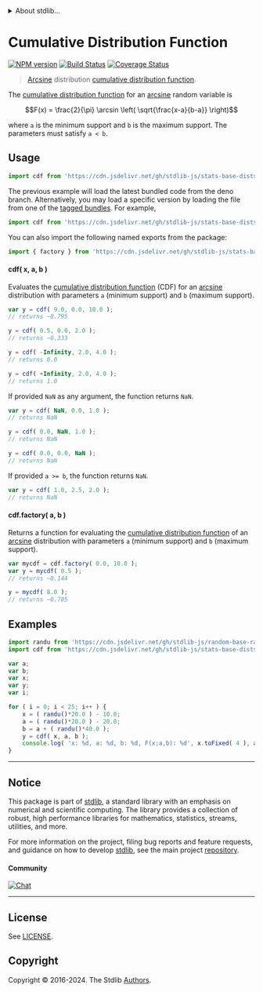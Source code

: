 <!--

@license Apache-2.0

Copyright (c) 2018 The Stdlib Authors.

Licensed under the Apache License, Version 2.0 (the "License");
you may not use this file except in compliance with the License.
You may obtain a copy of the License at

   http://www.apache.org/licenses/LICENSE-2.0

Unless required by applicable law or agreed to in writing, software
distributed under the License is distributed on an "AS IS" BASIS,
WITHOUT WARRANTIES OR CONDITIONS OF ANY KIND, either express or implied.
See the License for the specific language governing permissions and
limitations under the License.

-->


<details>
  <summary>
    About stdlib...
  </summary>
  <p>We believe in a future in which the web is a preferred environment for numerical computation. To help realize this future, we've built stdlib. stdlib is a standard library, with an emphasis on numerical and scientific computation, written in JavaScript (and C) for execution in browsers and in Node.js.</p>
  <p>The library is fully decomposable, being architected in such a way that you can swap out and mix and match APIs and functionality to cater to your exact preferences and use cases.</p>
  <p>When you use stdlib, you can be absolutely certain that you are using the most thorough, rigorous, well-written, studied, documented, tested, measured, and high-quality code out there.</p>
  <p>To join us in bringing numerical computing to the web, get started by checking us out on <a href="https://github.com/stdlib-js/stdlib">GitHub</a>, and please consider <a href="https://opencollective.com/stdlib">financially supporting stdlib</a>. We greatly appreciate your continued support!</p>
</details>

# Cumulative Distribution Function

[![NPM version][npm-image]][npm-url] [![Build Status][test-image]][test-url] [![Coverage Status][coverage-image]][coverage-url] <!-- [![dependencies][dependencies-image]][dependencies-url] -->

> [Arcsine][arcsine-distribution] distribution [cumulative distribution function][cdf].

<section class="intro">

The [cumulative distribution function][cdf] for an [arcsine][arcsine-distribution] random variable is

<!-- <equation class="equation" label="eq:arcsine_cdf" align="center" raw="F(x) = \frac{2}{\pi} \arcsin \left( \sqrt{\frac{x-a}{b-a}} \right)" alt="Cumulative distribution function for an arcsine distribution."> -->

```math
F(x) = \frac{2}{\pi} \arcsin \left( \sqrt{\frac{x-a}{b-a}} \right)
```

<!-- <div class="equation" align="center" data-raw-text="F(x) = \frac{2}{\pi} \arcsin \left( \sqrt{\frac{x-a}{b-a}} \right)" data-equation="eq:arcsine_cdf">
    <img src="https://cdn.jsdelivr.net/gh/stdlib-js/stdlib@51534079fef45e990850102147e8945fb023d1d0/lib/node_modules/@stdlib/stats/base/dists/arcsine/cdf/docs/img/equation_arcsine_cdf.svg" alt="Cumulative distribution function for an arcsine distribution.">
    <br>
</div> -->

<!-- </equation> -->

where `a` is the minimum support and `b` is the maximum support. The parameters must satisfy `a < b`.

</section>

<!-- /.intro -->



<section class="usage">

## Usage

```javascript
import cdf from 'https://cdn.jsdelivr.net/gh/stdlib-js/stats-base-dists-arcsine-cdf@deno/mod.js';
```
The previous example will load the latest bundled code from the deno branch. Alternatively, you may load a specific version by loading the file from one of the [tagged bundles](https://github.com/stdlib-js/stats-base-dists-arcsine-cdf/tags). For example,

```javascript
import cdf from 'https://cdn.jsdelivr.net/gh/stdlib-js/stats-base-dists-arcsine-cdf@v0.2.0-deno/mod.js';
```

You can also import the following named exports from the package:

```javascript
import { factory } from 'https://cdn.jsdelivr.net/gh/stdlib-js/stats-base-dists-arcsine-cdf@deno/mod.js';
```

#### cdf( x, a, b )

Evaluates the [cumulative distribution function][cdf] (CDF) for an [arcsine][arcsine-distribution] distribution with parameters `a` (minimum support) and `b` (maximum support).

```javascript
var y = cdf( 9.0, 0.0, 10.0 );
// returns ~0.795

y = cdf( 0.5, 0.0, 2.0 );
// returns ~0.333

y = cdf( -Infinity, 2.0, 4.0 );
// returns 0.0

y = cdf( +Infinity, 2.0, 4.0 );
// returns 1.0
```

If provided `NaN` as any argument, the function returns `NaN`.

```javascript
var y = cdf( NaN, 0.0, 1.0 );
// returns NaN

y = cdf( 0.0, NaN, 1.0 );
// returns NaN

y = cdf( 0.0, 0.0, NaN );
// returns NaN
```

If provided `a >= b`, the function returns `NaN`.

```javascript
var y = cdf( 1.0, 2.5, 2.0 );
// returns NaN
```

#### cdf.factory( a, b )

Returns a function for evaluating the [cumulative distribution function][cdf] of an [arcsine][arcsine-distribution] distribution with parameters `a` (minimum support) and `b` (maximum support).

```javascript
var mycdf = cdf.factory( 0.0, 10.0 );
var y = mycdf( 0.5 );
// returns ~0.144

y = mycdf( 8.0 );
// returns ~0.705
```

</section>

<!-- /.usage -->

<section class="examples">

## Examples

<!-- eslint no-undef: "error" -->

```javascript
import randu from 'https://cdn.jsdelivr.net/gh/stdlib-js/random-base-randu@deno/mod.js';
import cdf from 'https://cdn.jsdelivr.net/gh/stdlib-js/stats-base-dists-arcsine-cdf@deno/mod.js';

var a;
var b;
var x;
var y;
var i;

for ( i = 0; i < 25; i++ ) {
    x = ( randu()*20.0 ) - 10.0;
    a = ( randu()*20.0 ) - 20.0;
    b = a + ( randu()*40.0 );
    y = cdf( x, a, b );
    console.log( 'x: %d, a: %d, b: %d, F(x;a,b): %d', x.toFixed( 4 ), a.toFixed( 4 ), b.toFixed( 4 ), y.toFixed( 4 ) );
}
```

</section>

<!-- /.examples -->

<!-- Section for related `stdlib` packages. Do not manually edit this section, as it is automatically populated. -->

<section class="related">

</section>

<!-- /.related -->

<!-- Section for all links. Make sure to keep an empty line after the `section` element and another before the `/section` close. -->


<section class="main-repo" >

* * *

## Notice

This package is part of [stdlib][stdlib], a standard library with an emphasis on numerical and scientific computing. The library provides a collection of robust, high performance libraries for mathematics, statistics, streams, utilities, and more.

For more information on the project, filing bug reports and feature requests, and guidance on how to develop [stdlib][stdlib], see the main project [repository][stdlib].

#### Community

[![Chat][chat-image]][chat-url]

---

## License

See [LICENSE][stdlib-license].


## Copyright

Copyright &copy; 2016-2024. The Stdlib [Authors][stdlib-authors].

</section>

<!-- /.stdlib -->

<!-- Section for all links. Make sure to keep an empty line after the `section` element and another before the `/section` close. -->

<section class="links">

[npm-image]: http://img.shields.io/npm/v/@stdlib/stats-base-dists-arcsine-cdf.svg
[npm-url]: https://npmjs.org/package/@stdlib/stats-base-dists-arcsine-cdf

[test-image]: https://github.com/stdlib-js/stats-base-dists-arcsine-cdf/actions/workflows/test.yml/badge.svg?branch=v0.2.0
[test-url]: https://github.com/stdlib-js/stats-base-dists-arcsine-cdf/actions/workflows/test.yml?query=branch:v0.2.0

[coverage-image]: https://img.shields.io/codecov/c/github/stdlib-js/stats-base-dists-arcsine-cdf/main.svg
[coverage-url]: https://codecov.io/github/stdlib-js/stats-base-dists-arcsine-cdf?branch=main

<!--

[dependencies-image]: https://img.shields.io/david/stdlib-js/stats-base-dists-arcsine-cdf.svg
[dependencies-url]: https://david-dm.org/stdlib-js/stats-base-dists-arcsine-cdf/main

-->

[chat-image]: https://img.shields.io/gitter/room/stdlib-js/stdlib.svg
[chat-url]: https://app.gitter.im/#/room/#stdlib-js_stdlib:gitter.im

[stdlib]: https://github.com/stdlib-js/stdlib

[stdlib-authors]: https://github.com/stdlib-js/stdlib/graphs/contributors

[umd]: https://github.com/umdjs/umd
[es-module]: https://developer.mozilla.org/en-US/docs/Web/JavaScript/Guide/Modules

[deno-url]: https://github.com/stdlib-js/stats-base-dists-arcsine-cdf/tree/deno
[deno-readme]: https://github.com/stdlib-js/stats-base-dists-arcsine-cdf/blob/deno/README.md
[umd-url]: https://github.com/stdlib-js/stats-base-dists-arcsine-cdf/tree/umd
[umd-readme]: https://github.com/stdlib-js/stats-base-dists-arcsine-cdf/blob/umd/README.md
[esm-url]: https://github.com/stdlib-js/stats-base-dists-arcsine-cdf/tree/esm
[esm-readme]: https://github.com/stdlib-js/stats-base-dists-arcsine-cdf/blob/esm/README.md
[branches-url]: https://github.com/stdlib-js/stats-base-dists-arcsine-cdf/blob/main/branches.md

[stdlib-license]: https://raw.githubusercontent.com/stdlib-js/stats-base-dists-arcsine-cdf/main/LICENSE

[cdf]: https://en.wikipedia.org/wiki/Cumulative_distribution_function

[arcsine-distribution]: https://en.wikipedia.org/wiki/Arcsine_distribution

</section>

<!-- /.links -->
